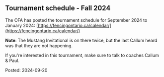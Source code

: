 ## Tournament schedule - Fall 2024

The OFA has posted the tournament schedule for September 2024 to January 2024: [https://fencingontario.ca/calendar/](https://fencingontario.ca/calendar/)

**Note**: The Mustang Invitational is on there twice, but the last Callum heard was that they are not happening.

If you're interested in this tournament, make sure to talk to coaches Callum & Paul.

Posted: 2024-09-20
